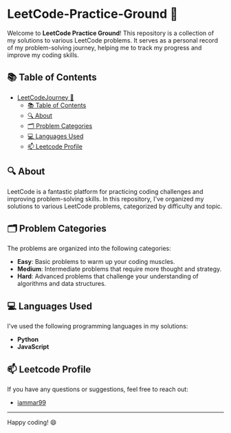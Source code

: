# LeetCode-Practice-Ground 🚀


Welcome to **LeetCode Practice Ground**! This repository is a collection of my solutions to various LeetCode problems. It serves as a personal record of my problem-solving journey, helping me to track my progress and improve my coding skills.

## 📚 Table of Contents

- [LeetCodeJourney 🚀](#leetcodejourney-)
  - [📚 Table of Contents](#-table-of-contents)
  - [🔍 About](#-about)
  - [🗂 Problem Categories](#-problem-categories)
  - [💻 Languages Used](#-languages-used)
  - [📫 Leetcode Profile](#-leetcode-profile)

## 🔍 About

LeetCode is a fantastic platform for practicing coding challenges and improving problem-solving skills. In this repository, I've organized my solutions to various LeetCode problems, categorized by difficulty and topic.

## 🗂 Problem Categories

The problems are organized into the following categories:

- **Easy**: Basic problems to warm up your coding muscles.
- **Medium**: Intermediate problems that require more thought and strategy.
- **Hard**: Advanced problems that challenge your understanding of algorithms and data structures.

## 💻 Languages Used

I've used the following programming languages in my solutions:

- **Python**
- **JavaScript**


## 📫 Leetcode Profile

If you have any questions or suggestions, feel free to reach out:

- [iammar99](https://leetcode.com/iammar911/)

---

Happy coding! 😄


